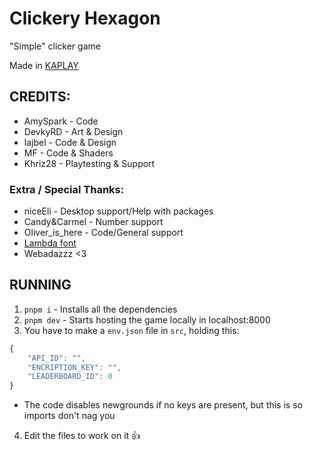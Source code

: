 # Clickery Hexagon

"Simple" clicker game

Made in [KAPLAY](https://kaplayjs.com)

## CREDITS:
- AmySpark - Code
- DevkyRD - Art & Design
- lajbel - Code & Design
- MF - Code & Shaders
- Khriz28 - Playtesting & Support

### Extra / Special Thanks:
- niceEli - Desktop support/Help with packages
- Candy&Carmel - Number support
- Oliver_is_here - Code/General support
- [Lambda font](https://ggbot.itch.io/lambda-font)
- Webadazzz <3

## RUNNING
1. `pnpm i` - Installs all the dependencies
2. `pnpm dev` - Starts hosting the game locally in localhost:8000
3. You have to make a `env.json` file in `src`, holding this:
```js
{
	"API_ID": "",
	"ENCRIPTION_KEY": "",
	"LEADERBOARD_ID": 0
}
```
- The code disables newgrounds if no keys are present, but this is so imports don't nag you
4. Edit the files to work on it :thumbsup:
